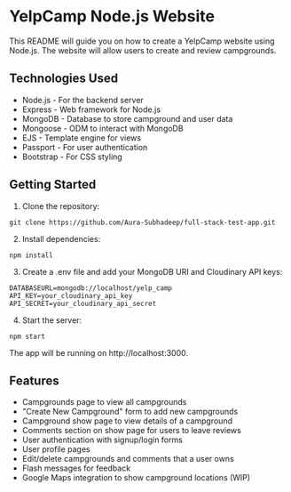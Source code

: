  # YelpCamp Node.js Website

This README will guide you on how to create a YelpCamp website using Node.js. The website will allow users to create and review campgrounds.

## Technologies Used

- Node.js - For the backend server
- Express - Web framework for Node.js
- MongoDB - Database to store campground and user data
- Mongoose - ODM to interact with MongoDB
- EJS - Template engine for views
- Passport - For user authentication
- Bootstrap - For CSS styling

## Getting Started

1. Clone the repository:

```
git clone https://github.com/Aura-Subhadeep/full-stack-test-app.git
```

2. Install dependencies: 

```
npm install
```

3. Create a .env file and add your MongoDB URI and Cloudinary API keys:

```
DATABASEURL=mongodb://localhost/yelp_camp  
API_KEY=your_cloudinary_api_key
API_SECRET=your_cloudinary_api_secret
```

4. Start the server:

```
npm start
```

The app will be running on http://localhost:3000.

## Features

- Campgrounds page to view all campgrounds 
- "Create New Campground" form to add new campgrounds
- Campground show page to view details of a campground
- Comments section on show page for users to leave reviews
- User authentication with signup/login forms  
- User profile pages  
- Edit/delete campgrounds and comments that a user owns
- Flash messages for feedback
- Google Maps integration to show campground locations (WIP)
